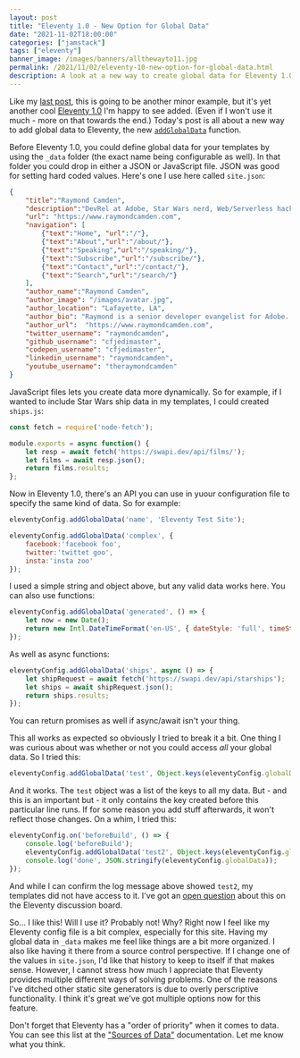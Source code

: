 ```yaml
---
layout: post
title: "Eleventy 1.0 - New Option for Global Data"
date: "2021-11-02T18:00:00"
categories: ["jamstack"]
tags: ["eleventy"]
banner_image: /images/banners/allthewayto11.jpg
permalink: /2021/11/02/eleventy-10-new-option-for-global-data.html
description: A look at a new way to create global data for Eleventy 1.0 sites.
---
```


Like my [last post](https://www.raymondcamden.com/2021/10/15/eleventy-10-dynamic-ignores), this is going to be another minor example, but it's yet another cool [Eleventy 1.0](https://www.11ty.dev/blog/eleventy-v1-beta/) I'm happy to see added. (Even if I won't use it much - more on that towards the end.) Today's post is all about a new way to add global data to Eleventy, the new [`addGlobalData`](https://www.11ty.dev/docs/data-global-custom/) function.

Before Eleventy 1.0, you could define global data for your templates by using the `_data` folder (the exact name being configurable as well). In that folder you could drop in either a JSON or JavaScript file. JSON was good for setting hard coded values. Here's one I use here called `site.json`:

```json
{
	"title":"Raymond Camden",
	"description":"DevRel at Adobe, Star Wars nerd, Web/Serverless hacker, lover of good beer and good books. Oh, and cats.",
	"url": "https://www.raymondcamden.com",
	"navigation": [
		{"text":"Home", "url":"/"},
		{"text":"About","url":"/about/"},
		{"text":"Speaking","url":"/speaking/"},
		{"text":"Subscribe","url":"/subscribe/"},
		{"text":"Contact","url":"/contact/"},
		{"text":"Search","url":"/search/"}
	],
	"author_name":"Raymond Camden",
	"author_image": "/images/avatar.jpg",
	"author_location": "Lafayette, LA",
	"author_bio": "Raymond is a senior developer evangelist for Adobe. He focuses on document services, JavaScript, and enterprise cat demos.",
	"author_url":  "https://www.raymondcamden.com",
	"twitter_username": "raymondcamden",
	"github_username": "cfjedimaster",
	"codepen_username": "cfjedimaster",
	"linkedin_username": "raymondcamden",
	"youtube_username": "theraymondcamden"
}
```

JavaScript files lets you create data more dynamically. So for example, if I wanted to include Star Wars ship data in my templates, I could created `ships.js`:

```js
const fetch = require('node-fetch');

module.exports = async function() {
	let resp = await fetch('https://swapi.dev/api/films/');
	let films = await resp.json();
	return films.results;
};
```

Now in Eleventy 1.0, there's an API you can use in yuour configuration file to specify the same kind of data. So for example:

```js
eleventyConfig.addGlobalData('name', 'Eleventy Test Site');

eleventyConfig.addGlobalData('complex', {
	facebook:'facebook foo',
	twitter:'twittet goo',
	insta:'insta zoo'
});
```

I used a simple string and object above, but any valid data works here. You can also use functions:

```js
eleventyConfig.addGlobalData('generated', () => {
	let now = new Date();
	return new Intl.DateTimeFormat('en-US', { dateStyle: 'full', timeStyle: 'long' }).format(now);
});
```

As well as async functions:

```js
eleventyConfig.addGlobalData('ships', async () => {
	let shipRequest = await fetch('https://swapi.dev/api/starships');
	let ships = await shipRequest.json();
	return ships.results;
});
```

You can return promises as well if async/await isn't your thing. 

This all works as expected so obviously I tried to break it a bit. One thing I was curious about was whether or not you could access *all* your global data. So I tried this:

```js
eleventyConfig.addGlobalData('test', Object.keys(eleventyConfig.globalData));
```

And it works. The `test` object was a list of the keys to all my data. But - and this is an important but - it only contains the key created before this particular line runs. If for some reason you add stuff afterwards, it won't reflect those changes. On a whim, I tried this:

```js
eleventyConfig.on('beforeBuild', () => {
	console.log('beforeBuild');
	eleventyConfig.addGlobalData('test2', Object.keys(eleventyConfig.globalData));
	console.log('done', JSON.stringify(eleventyConfig.globalData));
});
```

And while I can confirm the log message above showed `test2`, my templates did not have access to it. I've got an [open question](https://github.com/11ty/eleventy/discussions/2062) about this on the Eleventy discussion board. 

So... I like this! Will I use it? Probably not! Why? Right now I feel like my Eleventy config file is a bit complex, especially for this site. Having my global data in `_data` makes me feel like things are a bit more organized. I also like having it there from a source control perspective. If I change one of the values in `site.json`, I'd like that history to keep to itself if that makes sense. However, I cannot stress how much I appreciate that Eleventy provides multiple different ways of solving problems. One of the reasons I've ditched other static site generators is due to overly perscriptive functionality. I think it's great we've got multiple options now for this feature. 

Don't forget that Eleventy has a "order of priority" when it comes to data. You can see this list at the ["Sources of Data"](https://www.11ty.dev/docs/data-global-custom/#sources-of-data) documentation. Let me know what you think.
